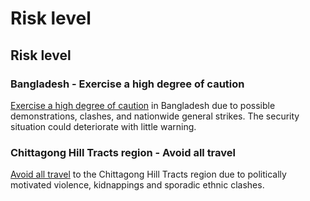 # Risk level

## Risk level

### Bangladesh - Exercise a high degree of caution

[Exercise a high degree of caution](#levels "Risk Levels") in Bangladesh due to possible demonstrations, clashes, and nationwide general strikes. The security situation could deteriorate with little warning.

### Chittagong Hill Tracts region - Avoid all travel

[Avoid all travel](#levels "Risk Levels") to the Chittagong Hill Tracts region due to politically motivated violence, kidnappings and sporadic ethnic clashes.